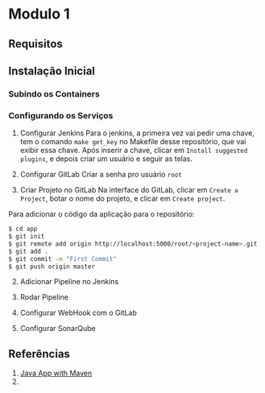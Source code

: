 # Modulo 1

## Requisitos


## Instalação Inicial

### Subindo os Containers

### Configurando os Serviços

1. Configurar Jenkins
Para o jenkins, a primeira vez vai pedir uma chave, tem o comando
`make get_key` no Makefile desse repositório, que vai exibir essa chave.
Após inserir a chave, clicar em `Install suggested plugins`, e depois
criar um usuário e seguir as telas.

2. Configurar GitLab
Criar a senha pro usuário `root`

3. Criar Projeto no GitLab
Na interface do GitLab, clicar em `Create a Project`, botar o nome do
projeto, e clicar em `Create project`.

Para adicionar o código da aplicação para o repositório:
```bash
$ cd app
$ git init
$ git remote add origin http://localhost:5000/root/<project-name>.git
$ git add .
$ git commit -m "First Commit"
$ git push origin master
```

2. Adicionar Pipeline no Jenkins

3. Rodar Pipeline

4. Configurar WebHook com o GitLab

5. Configurar SonarQube


## Referências
1. [Java App with Maven](https://www.jenkins.io/doc/tutorials/build-a-java-app-with-maven/)
2. 